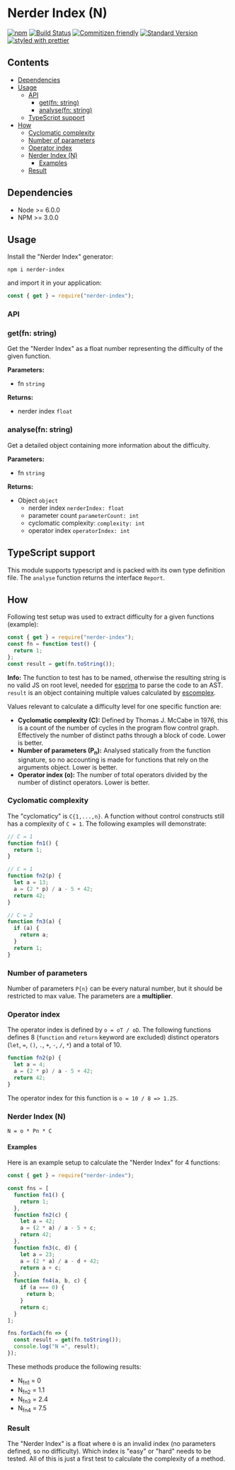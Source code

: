 # Nerder Index (N)

[![npm][npmimg]][npmurl]
[![Build Status][travisimg]][travisorg]
[![Commitizen friendly][czimg]][czcli]
[![Standard Version][stdimg]][stdurl]
[![styled with prettier][prtimg]][prturl]

## Contents

- [Dependencies](#dependencies)
- [Usage](#usage)
  - [API](#api)
    - [get(fn: string)](#getfn-string)
    - [analyse(fn: string)](#analysefn-string)
  - [TypeScript support](#typescript-support)
- [How](#how)
  - [Cyclomatic complexity](#cyclomatic-complexity)
  - [Number of parameters](#number-of-parameters)
  - [Operator index](#operator-index)
  - [Nerder Index (N)](#nerder-index-n-1)
    - [Examples](#examples)
  - [Result](#result)

## Dependencies

- Node >= 6.0.0
- NPM >= 3.0.0

## Usage

Install the "Nerder Index" generator:

```shell
npm i nerder-index
```

and import it in your application:

```javascript
const { get } = require("nerder-index");
```

### API

### get(fn: string)

Get the "Nerder Index" as a float number representing the difficulty of the given function.

**Parameters:**

- fn `string`

**Returns:**

- nerder index `float`

### analyse(fn: string)

Get a detailed object containing more information about the difficulty.

**Parameters:**

- fn `string`

**Returns:**

- Object `object`
  - nerder index `nerderIndex: float`
  - parameter count `parameterCount: int`
  - cyclomatic complexity: `complexity: int`
  - operator index `operatorIndex: int`

## TypeScript support

This module supports typescript and is packed with its own type definition file. The `analyse` function returns the interface `Report`.

## How

Following test setup was used to extract difficulty for a given functions (example):

```javascript
const { get } = require("nerder-index");
const fn = function test() {
  return 1;
};
const result = get(fn.toString());
```

**Info:** The function to test has to be named, otherwise the resulting string is no valid JS on root level, needed for [esprima][es] to parse the code to an AST. `result` is an object containing multiple values calculated by [escomplex](esc).

Values relevant to calculate a difficulty level for one specific function are:

- **Cyclomatic complexity (C):** Defined by Thomas J. McCabe in 1976, this is a count of the number of cycles in the program flow control graph. Effectively the number of distinct paths through a block of code. Lower is better.
- **Number of parameters (P<sub>n</sub>):** Analysed statically from the function signature, so no accounting is made for functions that rely on the arguments object. Lower is better.
- **Operator index (o):** The number of total operators divided by the number of distinct operators. Lower is better.

### Cyclomatic complexity

The "cyclomaticy" is `C{1,...,n}`. A function without control constructs still has a complexity of `C = 1`. The following examples will demonstrate:

```javascript
// C = 1
function fn1() {
  return 1;
}

// C = 1
function fn2(p) {
  let a = 13;
  a = (2 * p) / a - 5 + 42;
  return 42;
}

// C = 2
function fn3(a) {
  if (a) {
    return a;
  }
  return 1;
}
```

### Number of parameters

Number of parameters `P{n}` can be every natural number, but it should be restricted to max value. The parameters are a **multiplier**.

### Operator index

The operator index is defined by `o = oT / oD`. The following functions defines 8 (`function` and `return` keyword are excluded) distinct operators (`let`, `=`, `()`, `.`, `+`, `-`, `/`, `*`) and a total of 10.

```javascript
function fn2(p) {
  let a = 4;
  a = (2 * p) / a - 5 + 42;
  return 42;
}
```

The operator index for this function is `o = 10 / 8 => 1.25`.

### Nerder Index (N)

```
N = o * Pn * C
```

#### Examples

Here is an example setup to calculate the "Nerder Index" for 4 functions:

```javascript
const { get } = require("nerder-index");

const fns = [
  function fn1() {
    return 1;
  },
  function fn2(c) {
    let a = 42;
    a = (2 * a) / a - 5 + c;
    return 42;
  },
  function fn3(c, d) {
    let a = 23;
    a = (2 * a) / a - d + 42;
    return a + c;
  },
  function fn4(a, b, c) {
    if (a === 0) {
      return b;
    }
    return c;
  }
];

fns.forEach(fn => {
  const result = get(fn.toString());
  console.log("N =", result);
});
```

These methods produce the following results:

- N<sub>fn1</sub> = 0
- N<sub>fn2</sub> = 1.1
- N<sub>fn3</sub> = 2.4
- N<sub>fn4</sub> = 7.5

### Result

The "Nerder Index" is a float where `0` is an invalid index (no parameters defined, so no difficulty). Which index is "easy" or "hard" needs to be tested. All of this is just a first test to calculate the complexity of a method.

[npmurl]: https://www.npmjs.com/package/nerder-index
[npmimg]: https://img.shields.io/npm/v/nerder-index.svg
[travisimg]: https://travis-ci.org/MartinHelmut/nerder-index.svg?branch=master
[travisorg]: https://travis-ci.org/MartinHelmut/nerder-index
[czimg]: https://img.shields.io/badge/commitizen-friendly-brightgreen.svg
[czcli]: http://commitizen.github.io/cz-cli/
[stdimg]: https://img.shields.io/badge/release-standard%20version-brightgreen.svg
[stdurl]: https://github.com/conventional-changelog/standard-version
[es]: http://esprima.org/
[esc]: https://github.com/escomplex/escomplex
[prtimg]: https://img.shields.io/badge/styled_with-prettier-ff69b4.svg
[prturl]: https://github.com/prettier/prettier
